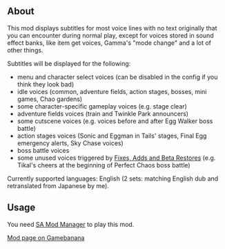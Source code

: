 ## About

This mod displays subtitles for most voice lines with no text originally that you can encounter during normal play, except for voices stored in sound effect banks, like item get voices, Gamma's "mode change" and a lot of other things.

Subtitles will be displayed for the following:
* menu and character select voices (can be disabled in the config if you think they look bad)
* idle voices (common, adventure fields, action stages, bosses, mini games, Chao gardens)
* some character-specific gameplay voices (e.g. stage clear)
* adventure fields voices (train and Twinkle Park announcers)
* some cutscene voices (e.g. voices before and after Egg Walker boss battle)
* action stages voices (Sonic and Eggman in Tails' stages, Final Egg emergency alerts, Sky Chase voices)
* boss battle voices
* some unused voices triggered by [Fixes, Adds and Beta Restores](https://gamebanana.com/mods/49976) (e.g. Tikal's cheers at the beginning of Perfect Chaos boss battle)

Currently supported languages: English (2 sets: matching English dub and retranslated from Japanese by me).

## Usage

You need [SA Mod Manager](https://gamebanana.com/tools/15436) to play this mod.

[Mod page on Gamebanana](https://gamebanana.com/mods/499212)
